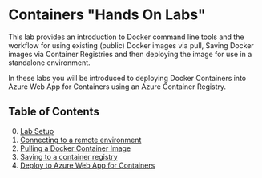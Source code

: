 ﻿# Containers "Hands On Labs"

This lab provides an introduction to Docker command line tools and the workflow for using existing (public) Docker images via pull, Saving Docker images via Container Registries and then deploying the image for use in a standalone environment.

In these labs you will be introduced to deploying Docker Containers into Azure Web App for Containers using an Azure Container Registry.

## Table of Contents

0. [Lab Setup](00_Lab_Setup.md)
1. [Connecting to a remote environment](01_Connecting_to_a_remote_environment.md)
2. [Pulling a Docker Container Image](02_Pull_a_docker_container_image.md)
3. [Saving to a container registry](03_Saving_to_a_container_registry.md)
4. [Deploy to Azure Web App for Containers](04_Deploy_to_Azure_web_app_for_containers.md)